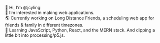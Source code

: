 👋 Hi, I’m @jcyling <br>
👀 I’m interested in making web applications. <br>
🌎 Currently working on Long Distance Friends, a scheduling web app for friends & family in different timezones. <br>
🌱 Learning JavaScript, Python, React, and the MERN stack. And dipping a little bit into processing/p5.js. <br>
